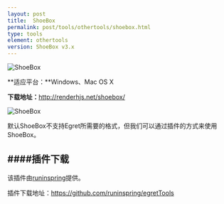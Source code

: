 ```yaml
---
layout: post
title:  ShoeBox
permalink: post/tools/othertools/shoebox.html
type: tools
element: othertools
version: ShoeBox v3.x
---
```


![ShoeBox]({{site.baseurl}}/assets/img/spr_shoeboxLogo.png)

**适应平台：**Windows、Mac OS X

**下载地址：**<a href="http://renderhjs.net/shoebox/" target="_blank">http://renderhjs.net/shoebox/</a>

![ShoeBox]({{site.baseurl}}/assets/img/ShoeBox1.png)

默认ShoeBox不支持Egret所需要的格式，但我们可以通过插件的方式来使用ShoeBox。

####插件下载
---
该插件由<a href="https://github.com/runinspring" target="_blank">runinspring</a>提供。

插件下载地址：<a href="https://github.com/runinspring/egretTools" target="_blank">https://github.com/runinspring/egretTools</a>